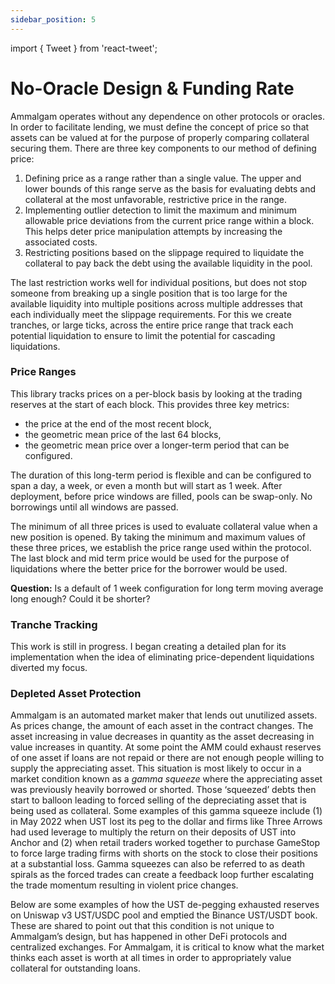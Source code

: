 ```yaml
---
sidebar_position: 5
---
```


import { Tweet } from 'react-tweet';

# No-Oracle Design & Funding Rate

Ammalgam operates without any dependence on other protocols or oracles. In order to facilitate lending, we must define the concept of price so that assets can be valued at for the purpose of properly comparing collateral securing them. There are three key components to our method of defining price:

1. Defining price as a range rather than a single value. The upper and lower bounds of this range serve as the basis for evaluating debts and collateral at the most unfavorable, restrictive price in the range.
2. Implementing outlier detection to limit the maximum and minimum allowable price deviations from the current price range within a block. This helps deter price manipulation attempts by increasing the associated costs.
3. Restricting positions based on the slippage required to liquidate the collateral to pay back the debt using the available liquidity in the pool.

The last restriction works well for individual positions, but does not stop someone from breaking up a single position that is too large for the available liquidity into multiple positions across multiple addresses that each individually meet the slippage requirements. For this we create tranches, or large ticks, across the entire price range that track each potential liquidation to ensure to limit the potential for cascading liquidations.

### Price Ranges
This library tracks prices on a per-block basis by looking at the trading reserves at the start of each block. This provides three key metrics:

- the price at the end of the most recent block,
- the geometric mean price of the last 64 blocks,
- the geometric mean price over a longer-term period that can be configured.

The duration of this long-term period is flexible and can be configured to span a day, a week, or even a month but will start as 1 week. After deployment, before price windows are filled, pools can be swap-only. No borrowings until all windows are passed.

The minimum of all three prices is used to evaluate collateral value when a new position is opened. By taking the minimum and maximum values of these three prices, we establish the price range used within the protocol. The last block and mid term price would be used for the purpose of liquidations where the better price for the borrower would be used.

**Question:** Is a default of 1 week configuration for long term moving average long enough? Could it be shorter?

### Tranche Tracking
This work is still in progress. I began creating a detailed plan for its implementation when the idea of eliminating price-dependent liquidations diverted my focus.

### Depleted Asset Protection

Ammalgam is an automated market maker that lends out unutilized assets. As prices change, the amount of each asset in the contract changes. The asset increasing in value decreases in quantity as the asset decreasing in value increases in quantity. At some point the AMM could exhaust reserves of one asset if loans are not repaid or there are not enough people willing to supply the appreciating asset. This situation is most likely to occur in a market condition known as a *gamma squeeze* where the appreciating asset was previously heavily borrowed or shorted. Those ‘squeezed’ debts then start to balloon leading to forced selling of the depreciating asset that is being used as collateral. Some examples of this gamma squeeze include (1) in May 2022 when UST lost its peg to the dollar and firms like Three Arrows had used leverage to multiply the return on their deposits of UST into Anchor and (2) when retail traders worked together to purchase GameStop to force large trading firms with shorts on the stock to close their positions at a substantial loss. Gamma squeezes can also be referred to as death spirals as the forced trades can create a feedback loop further escalating the trade momentum resulting in violent price changes.

Below are some examples of how the UST de-pegging exhausted reserves on Uniswap v3 UST/USDC pool and emptied the Binance UST/USDT book. These are shared to point out that this condition is not unique to Ammalgam’s design, but has happened in other DeFi protocols and centralized exchanges. For Ammalgam, it is critical to know what the market thinks each asset is worth at all times in order to appropriately value collateral for outstanding loans.

<Tweet id="1523782169276997633" />

<Tweet id="1523817151471230976" />